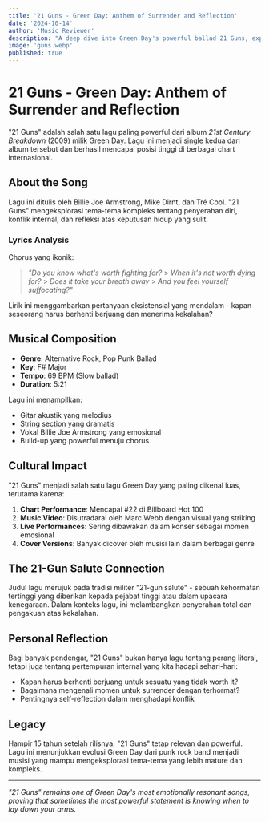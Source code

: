 ```yaml
---
title: '21 Guns - Green Day: Anthem of Surrender and Reflection'
date: '2024-10-14'
author: 'Music Reviewer'
description: "A deep dive into Green Day's powerful ballad 21 Guns, exploring its themes of surrender, war, and personal struggle"
image: 'guns.webp'
published: true
---
```


# 21 Guns - Green Day: Anthem of Surrender and Reflection

"21 Guns" adalah salah satu lagu paling powerful dari album _21st Century Breakdown_ (2009) milik Green Day. Lagu ini menjadi single kedua dari album tersebut dan berhasil mencapai posisi tinggi di berbagai chart internasional.

## About the Song

Lagu ini ditulis oleh Billie Joe Armstrong, Mike Dirnt, dan Tré Cool. "21 Guns" mengeksplorasi tema-tema kompleks tentang penyerahan diri, konflik internal, dan refleksi atas keputusan hidup yang sulit.

### Lyrics Analysis

Chorus yang ikonik:

> _"Do you know what's worth fighting for?_ > _When it's not worth dying for?_ > _Does it take your breath away_ > _And you feel yourself suffocating?"_

Lirik ini menggambarkan pertanyaan eksistensial yang mendalam - kapan seseorang harus berhenti berjuang dan menerima kekalahan?

## Musical Composition

- **Genre**: Alternative Rock, Pop Punk Ballad
- **Key**: F# Major
- **Tempo**: 69 BPM (Slow ballad)
- **Duration**: 5:21

Lagu ini menampilkan:

- Gitar akustik yang melodius
- String section yang dramatis
- Vokal Billie Joe Armstrong yang emosional
- Build-up yang powerful menuju chorus

## Cultural Impact

"21 Guns" menjadi salah satu lagu Green Day yang paling dikenal luas, terutama karena:

1. **Chart Performance**: Mencapai #22 di Billboard Hot 100
2. **Music Video**: Disutradarai oleh Marc Webb dengan visual yang striking
3. **Live Performances**: Sering dibawakan dalam konser sebagai momen emosional
4. **Cover Versions**: Banyak dicover oleh musisi lain dalam berbagai genre

## The 21-Gun Salute Connection

Judul lagu merujuk pada tradisi militer "21-gun salute" - sebuah kehormatan tertinggi yang diberikan kepada pejabat tinggi atau dalam upacara kenegaraan. Dalam konteks lagu, ini melambangkan penyerahan total dan pengakuan atas kekalahan.

## Personal Reflection

Bagi banyak pendengar, "21 Guns" bukan hanya lagu tentang perang literal, tetapi juga tentang pertempuran internal yang kita hadapi sehari-hari:

- Kapan harus berhenti berjuang untuk sesuatu yang tidak worth it?
- Bagaimana mengenali momen untuk surrender dengan terhormat?
- Pentingnya self-reflection dalam menghadapi konflik

## Legacy

Hampir 15 tahun setelah rilisnya, "21 Guns" tetap relevan dan powerful. Lagu ini menunjukkan evolusi Green Day dari punk rock band menjadi musisi yang mampu mengeksplorasi tema-tema yang lebih mature dan kompleks.

---

_"21 Guns" remains one of Green Day's most emotionally resonant songs, proving that sometimes the most powerful statement is knowing when to lay down your arms._
